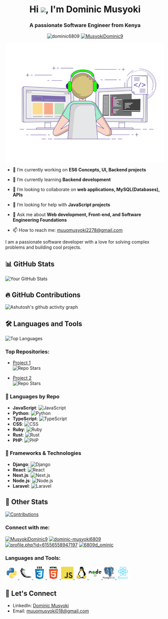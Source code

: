 <h1 align="center">Hi <img src="https://raw.githubusercontent.com/MartinHeinz/MartinHeinz/master/wave.gif" width="30px">, I'm Dominic Musyoki</h1>
<h3 align="center">A passionate Software Engineer from Kenya</h3>

<p align="center">
  <img src="https://komarev.com/ghpvc/?username=dominic6809e&label=Profile%20views&color=0e75b6&style=flat" alt="dominic6809" />
  <a href="https://twitter.com/" target="blank"><img src="https://img.shields.io/twitter/follow/MusyokiDominic9?logo=twitter&style=for-the-badge" alt="MusyokiDominic9" /></a>
</p>

<p align="center">
  <img align="center" src="https://raw.githubusercontent.com/devSouvik/devSouvik/master/gif3.gif" alt="profile-Image" width="500"/>
</p>

- 🌱 I’m currently working on **ES6 Concepts, UI, Backend projects**

- 🌱 I’m currently learning **Backend development**

- 👯 I’m looking to collaborate on **web applications, MySQL(Databases), APIs**

- 🤝 I’m looking for help with **JavaScript projects**
  
- 💬 Ask me about **Web development, Front-end, and Software Engineering Foundations**

- 📫 How to reach me: muuomusyoki2278@gmail.com


I am a passionate software developer with a love for solving complex problems and building cool projects.

## 📊 GitHub Stats

![Your GitHub Stats](https://github-readme-stats.vercel.app/api?username=dominic6809&show_icons=true&count_private=true&theme=radical)

## 🔥 GitHub Contributions

![Ashutosh's github activity graph](https://github-readme-activity-graph.cyclic.app/graph?username=dominic6809&bg_color=1a1b27&color=f1f1f1&line=f18e33&point=f18e33&area=true&hide_border=true)


## 🛠 Languages and Tools

![Top Languages](https://github-readme-stats.vercel.app/api/top-langs/?username=dominic6809&layout=compact&theme=radical)

### Top Repositories:
- [Project 1](https://github.com/dominic6809/Project1)  
  ![Repo Stars](https://img.shields.io/github/stars/dominic6809/Project1?style=social)
  
- [Project 2](https://github.com/dominic6809/Project2)  
  ![Repo Stars](https://img.shields.io/github/stars/dominic6809/Project2?style=social)

### 🚀 Languages by Repo

- **JavaScript**: ![JavaScript](https://img.shields.io/badge/-JavaScript-F7DF1E?logo=javascript&logoColor=black)
- **Python**: ![Python](https://img.shields.io/badge/-Python-3776AB?logo=python&logoColor=white)
- **TypeScript**: ![TypeScript](https://img.shields.io/badge/-TypeScript-3178C6?logo=typescript&logoColor=white)
- **CSS**: ![CSS](https://img.shields.io/badge/-CSS-1572B6?logo=css3&logoColor=white)
- **Ruby**: ![Ruby](https://img.shields.io/badge/-Ruby-CC342D?logo=ruby&logoColor=white)
- **Rust**: ![Rust](https://img.shields.io/badge/-Rust-000000?logo=rust&logoColor=white)
- **PHP**: ![PHP](https://img.shields.io/badge/-PHP-777BB4?logo=php&logoColor=white)

### 🚀 Frameworks & Technologies

- **Django**: ![Django](https://img.shields.io/badge/-Django-092E20?logo=django&logoColor=white)
- **React**: ![React](https://img.shields.io/badge/-React-61DAFB?logo=react&logoColor=black)
- **Next.js**: ![Next.js](https://img.shields.io/badge/-Next.js-000000?logo=next.js&logoColor=white)
- **Node.js**: ![Node.js](https://img.shields.io/badge/-Node.js-339933?logo=node.js&logoColor=white)
- **Laravel**: ![Laravel](https://img.shields.io/badge/-Laravel-FF2D20?logo=laravel&logoColor=white)

## 🌟 Other Stats

[![Contributions](https://github-contribution-stats.vercel.app/api/?username=dominic6809)](https://github.com/dominic6809)


<h3 align="left">Connect with me:</h3>
<p align="left">
<a href="https://twitter.com/MusyokiDominic9" target="blank"><img align="center" src="https://raw.githubusercontent.com/rahuldkjain/github-profile-readme-generator/master/src/images/icons/Social/twitter.svg" alt="MusyokiDominic9" height="30" width="40" /></a>
<a href="https://linkedin.com/in/dominic-musyoki6809" target="blank"><img align="center" src="https://raw.githubusercontent.com/rahuldkjain/github-profile-readme-generator/master/src/images/icons/Social/linked-in-alt.svg" alt="dominic-musyoki6809" height="30" width="40" /></a>
<a href="https://fb.com/profile.php?id=61556558947197" target="blank"><img align="center" src="https://raw.githubusercontent.com/rahuldkjain/github-profile-readme-generator/master/src/images/icons/Social/facebook.svg" alt="profile.php?id=61556558947197" height="30" width="40" /></a>
<a href="https://instagram.com/6809d_ominic" target="blank"><img align="center" src="https://raw.githubusercontent.com/rahuldkjain/github-profile-readme-generator/master/src/images/icons/Social/instagram.svg" alt="6809d_ominic" height="30" width="40" /></a>
</p>

<h3 align="left">Languages and Tools:</h3>
<p align="left"> 
<a href="https://www.python.org" target="_blank"> <img src="https://raw.githubusercontent.com/devicons/devicon/master/icons/python/python-original.svg" alt="python" width="40" height="40"/> </a>  
<a href="https://flask.palletsprojects.com/" target="_blank"> <img src="https://raw.githubusercontent.com/devicons/devicon/master/icons/flask/flask-original.svg" alt="flask" width="40" height="40"/> </a> 
<a href="https://www.w3schools.com/css/" target="_blank"> <img src="https://raw.githubusercontent.com/devicons/devicon/master/icons/css3/css3-original-wordmark.svg" alt="css3" width="40" height="40"/> </a> 
<a href="https://www.w3.org/html/" target="_blank"> <img src="https://raw.githubusercontent.com/devicons/devicon/master/icons/html5/html5-original-wordmark.svg" alt="html5" width="40" height="40"/> </a> 
<a href="https://developer.mozilla.org/en-US/docs/Web/JavaScript" target="_blank"> <img src="https://raw.githubusercontent.com/devicons/devicon/master/icons/javascript/javascript-original.svg" alt="javascript" width="40" height="40"/> </a>
<a href="https://www.linux.org/" target="_blank"> <img src="https://raw.githubusercontent.com/devicons/devicon/master/icons/linux/linux-original.svg" alt="linux" width="40" height="40"/> </a>
<a href="https://nodejs.org" target="_blank"> <img src="https://raw.githubusercontent.com/devicons/devicon/master/icons/nodejs/nodejs-original-wordmark.svg" alt="nodejs" width="40" height="40"/> </a>
<a href="https://www.postgresql.org" target="_blank"> <img src="https://raw.githubusercontent.com/devicons/devicon/master/icons/postgresql/postgresql-original-wordmark.svg" alt="postgresql" width="40" height="40"/> </a> 
<a href="https://reactjs.org/" target="_blank"> <img src="https://raw.githubusercontent.com/devicons/devicon/master/icons/react/react-original-wordmark.svg" alt="react" width="40" height="40"/> </a> 
</p>

## 💬 Let's Connect
- LinkedIn: [Dominic Musyoki](https://www.linkedin.com/in/yourusername/)
- Email: [muuomusyoki018@gmail.com](mailto:muuomusyoki018@gmail.com)
